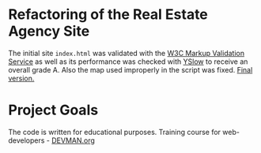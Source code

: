 # Refactoring of the Real Estate Agency Site

The initial site `index.html` was validated with the [W3C Markup Validation Service](https://validator.w3.org/) as well as its performance was checked with [YSlow](http://yslow.org/) to receive an overall grade A. Also the map used improperly in the script was fixed.
[Final version.](https://bulbule.github.io/21_valid_markup/index.html)

# Project Goals

The code is written for educational purposes. Training course for web-developers - [DEVMAN.org](https://devman.org)
